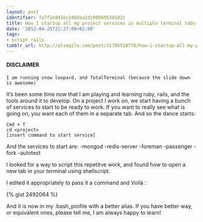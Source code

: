 ```yaml
---
layout: post
identifier: fe7f2e842ec24b9aa2dc9866953d182c
title: How I startup all my project services in multiple terminal tabs in one command
date: '2012-04-25T21:27:00+02:00'
tags:
- script rails
tumblr_url: http://alsagile.com/post/21795518778/how-i-startup-all-my-project-services-in-multiple
---
```

#### DISCLAIMER
    I am running snow leopard, and TotalTerminal (because the slide down is awesome)


It’s been some time now that I am playing and learning ruby, rails, and the tools around it to develop.
On a project I work on, we start having a bunch of services to start to be ready to work. If you want to really see what is going on, you want each of them in a separate tab.
And so the dance starts:

    Cmd + T
    cd <project>
    [insert command to start service]


And the services to start are:
-mongod
-redis-server
-foreman
-passenger
-fork
-autotest

I looked for a way to script this repetitve work, and found how to open a new tab in your terminal using shellscript.

I edited it appropriately to pass it a command and Voilà :

{% gist 2492064 %}

And it is now in my .bash_profile with a better alias.
If you have better way, or equivalent ones, please tell me, I am always happy to learn!
